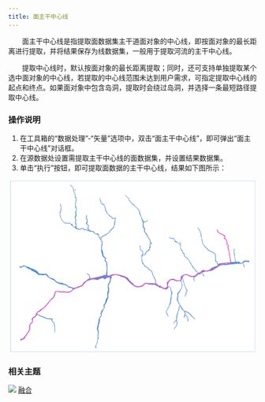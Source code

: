 ```yaml
---
title: 面主干中心线
---
```


　　面主干中心线是指提取面数据集主干道面对象的中心线，即按面对象的最长距离进行提取，并将结果保存为线数据集，一般用于提取河流的主干中心线。

　　提取中心线时，默认按面对象的最长距离提取；同时，还可支持单独提取某个选中面对象的中心线，若提取的中心线范围未达到用户需求，可指定提取中心线的起点和终点。如果面对象中包含岛洞，提取时会绕过岛洞，并选择一条最短路径提取中心线。

### 操作说明

 1. 在工具箱的“数据处理”-“矢量”选项中，双击“面主干中心线”，即可弹出“面主干中心线”对话框。
 2. 在源数据处设置需提取主干中心线的面数据集，并设置结果数据集。
 3. 单击“执行”按钮，即可提取面数据的主干中心线，结果如下图所示：  

  ![](img/RegionToCenterLineMain.png)


### 相关主题

![](img/smalltitle.png) [融合](Datafuse.html)

